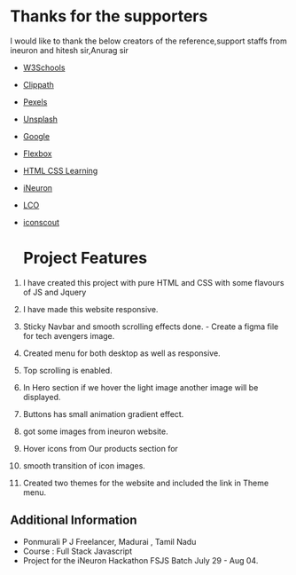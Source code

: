 # Thanks for the supporters

I would like to thank the below creators of the reference,support staffs from ineuron and hitesh sir,Anurag sir

- [W3Schools](https://www.w3schools.com/)
- [Clippath](https://bennettfeely.com/clippy/)
- [Pexels](https://pexels.com)
- [Unsplash](https://unsplash.com/)
- [Google](https://google.com)
- [Flexbox](https://flexboxfroggy.com/)
- [HTML CSS Learning](https://learn.shayhowe.com/)
- [iNeuron](https://ineuron.ai/)
- [LCO](https://courses.learncodeonline.in/learn)
- [iconscout](https://iconscout.com/)

  # Project Features

1. I have created this project with pure HTML and CSS with some flavours of JS and Jquery

1. I have made this website responsive.

1. Sticky Navbar and smooth scrolling effects done. - Create a figma file for tech avengers image.
1. Created menu for both desktop as well as responsive.
1. Top scrolling is enabled.
1. In Hero section if we hover the light image another image will be displayed.
1. Buttons has small animation gradient effect.
1. got some images from ineuron website.
1. Hover icons from Our products section for
1. smooth transition of icon images.
1. Created two themes for the website and included the link in Theme menu.

## Additional Information

- Ponmurali P J Freelancer, Madurai , Tamil Nadu
- Course : Full Stack Javascript
- Project for the iNeuron Hackathon FSJS Batch July 29 - Aug 04.
